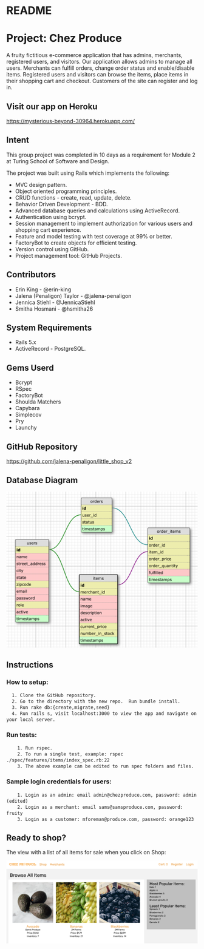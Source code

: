 # README
# Project: Chez Produce

A fruity fictitious e-commerce application that has admins, merchants, registered users, and visitors. Our application allows admins to manage all users.
Merchants can fulfill orders, change order status and enable/disable items.  Registered users and visitors can browse the items, place items in their shopping cart and checkout.
Customers of the site can register and log in.

## Visit our app on Heroku
https://mysterious-beyond-30964.herokuapp.com/

## Intent  

This group project was completed in 10 days as a requirement for Module 2 at Turing School of Software and Design.

The project was built using Rails which implements the following:
* MVC design pattern.
* Object oriented programming principles.
* CRUD functions - create, read, update, delete.
* Behavior Driven Development - BDD.
* Advanced database queries and calculations using ActiveRecord.
* Authentication using bcrypt.
* Session management to implement authorization for various users and shopping cart experience.
* Feature and model testing with test coverage at 99% or better.
* FactoryBot to create objects for efficient testing.
* Version control using GitHub.
* Project management tool: GitHub Projects.

## Contributors
* Erin King - @erin-king
* Jalena (Penaligon) Taylor - @jalena-penaligon
* Jennica Stiehl - @JennicaStiehl
* Smitha Hosmani - @hsmitha26

## System Requirements
* Rails 5.x
* ActiveRecord - PostgreSQL.

## Gems Userd
* Bcrypt
* RSpec
* FactoryBot
* Shoulda Matchers
* Capybara
* Simplecov
* Pry
* Launchy

## GitHub Repository
https://github.com/jalena-penaligon/little_shop_v2

## Database Diagram
![alt text](database_diagram/diagram.png)

## Instructions
  ### How to setup:
      1. Clone the GitHub repository.
      2. Go to the directory with the new repo.  Run bundle install.
      3. Run rake db:{create,migrate,seed}
      4. Run rails s, visit localhost:3000 to view the app and navigate on your local server.

  ### Run tests:
        1. Run rspec.
        2. To run a single test, example: rspec ./spec/features/items/index_spec.rb:22
        3. The above example can be edited to run spec folders and files.

  ### Sample login credentials for users:
        1. Login as an admin: email admin@chezproduce.com, password: admin (edited)
        2. Login as a merchant: email sams@samsproduce.com, password: fruity
        3. Login as a customer: mforeman@produce.com, password: orange123

## Ready to shop?
The view with a list of all items for sale when you click on Shop:

![alt text](app/assets/images/items_index_page_image.png)
